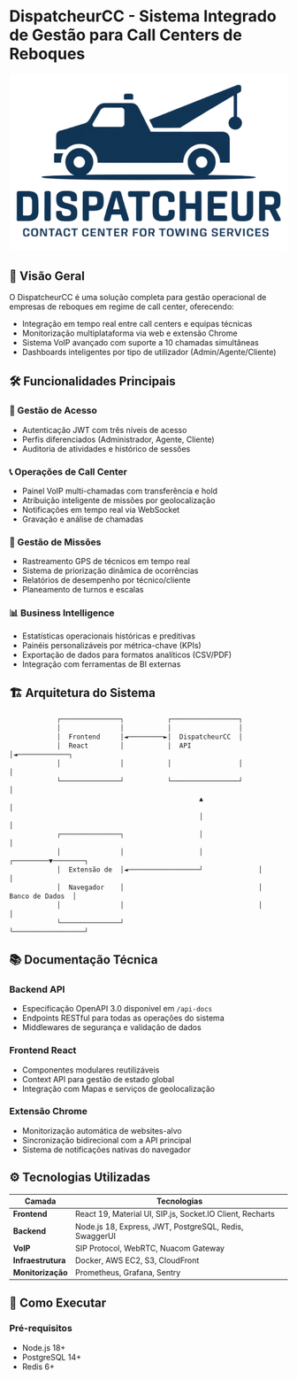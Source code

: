 # DispatcheurCC - Sistema Integrado de Gestão para Call Centers de Reboques

![Logo](dispatcheur.png)

## 📌 Visão Geral

O DispatcheurCC é uma solução completa para gestão operacional de empresas de reboques em regime de call center, oferecendo:

- Integração em tempo real entre call centers e equipas técnicas
- Monitorização multiplataforma via web e extensão Chrome
- Sistema VoIP avançado com suporte a 10 chamadas simultâneas
- Dashboards inteligentes por tipo de utilizador (Admin/Agente/Cliente)

## 🛠️ Funcionalidades Principais

### 🔐 Gestão de Acesso
- Autenticação JWT com três níveis de acesso
- Perfis diferenciados (Administrador, Agente, Cliente)
- Auditoria de atividades e histórico de sessões

### 📞 Operações de Call Center
- Painel VoIP multi-chamadas com transferência e hold
- Atribuição inteligente de missões por geolocalização
- Notificações em tempo real via WebSocket
- Gravação e análise de chamadas

### 🚛 Gestão de Missões
- Rastreamento GPS de técnicos em tempo real
- Sistema de priorização dinâmica de ocorrências
- Relatórios de desempenho por técnico/cliente
- Planeamento de turnos e escalas

### 📊 Business Intelligence
- Estatísticas operacionais históricas e preditivas
- Painéis personalizáveis por métrica-chave (KPIs)
- Exportação de dados para formatos analíticos (CSV/PDF)
- Integração com ferramentas de BI externas

## 🏗️ Arquitetura do Sistema
                ┌───────────────┐           ┌─────────────────┐
                │               │           │                 │
                │  Frontend     │◄─────────►│  DispatcheurCC  │
                │  React        │           │  API            │◄─────────────┐
                │               │           │                 │              │
                └───────────────┘           └─────────────────┘              │
                                                    ▲                        │
                                                    │                        │
                ┌───────────────┐                   │                        │
                │               │                   │              ┌─────────▼────────┐
                │  Extensão de  │◄──────────────────┘              │                  │
                │  Navegador    │                                  │  Banco de Dados  │
                │               │                                  │                  │
                └───────────────┘                                  └──────────────────┘

## 📚 Documentação Técnica

### Backend API
- Especificação OpenAPI 3.0 disponível em `/api-docs`
- Endpoints RESTful para todas as operações do sistema
- Middlewares de segurança e validação de dados

### Frontend React
- Componentes modulares reutilizáveis
- Context API para gestão de estado global
- Integração com Mapas e serviços de geolocalização

### Extensão Chrome
- Monitorização automática de websites-alvo
- Sincronização bidirecional com a API principal
- Sistema de notificações nativas do navegador

## ⚙️ Tecnologias Utilizadas

| Camada           | Tecnologias                                                                 |
|-------------------|-----------------------------------------------------------------------------|
| **Frontend**      | React 19, Material UI, SIP.js, Socket.IO Client, Recharts                   |
| **Backend**       | Node.js 18, Express, JWT, PostgreSQL, Redis, SwaggerUI                     |
| **VoIP**          | SIP Protocol, WebRTC, Nuacom Gateway                                       |
| **Infraestrutura**| Docker, AWS EC2, S3, CloudFront                                            |
| **Monitorização** | Prometheus, Grafana, Sentry                                                |

## 🚀 Como Executar

### Pré-requisitos
- Node.js 18+
- PostgreSQL 14+
- Redis 6+


